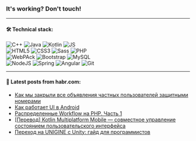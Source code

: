 ### It's working? Don't touch!

---

#### 🛠️ Technical stack:

![C++](https://img.shields.io/badge/C++-informational?logo=c%2B%2B&style=flat&logoColor=white&color=9C033A)
![Java](https://img.shields.io/badge/Java-informational?logo=java&style=flat&logoColor=white&color=007396)
![Kotlin](https://img.shields.io/badge/Kotlin-informational?logo=Kotlin&style=flat&logoColor=white&color=0095D5)
![JS](https://img.shields.io/badge/JS-informational?logo=javaScript&style=flat&logoColor=black&color=F7Df1E) <br>
![HTML5](https://img.shields.io/badge/HTML5-informational?logo=html5&style=flat&logoColor=white&color=E34F26)
![CSS3](https://img.shields.io/badge/CSS3-informational?logo=css3&style=flat&logoColor=white&color=157286)
![Sass](https://img.shields.io/badge/Saas-informational?logo=sass&style=flat&logoColor=white&color=hotpink)
![PHP](https://img.shields.io/badge/PHP-informational?logo=php&style=flat&logoColor=white&color=777BB4) <br>
![WebPAck](https://img.shields.io/badge/WebPack-informational?logo=webPack&style=flat&logoColor=white&color=FF6F00)
![Bootstrap](https://img.shields.io/badge/Bootstrap-informational?logo=Bootstrap&style=flat&logoColor=white&color=7952B3)
![MySQL](https://img.shields.io/badge/MySQL-informational?logo=MySQL&style=flat&logoColor=white&color=00f) <br>
![NodeJS](https://img.shields.io/badge/NodeJS-informational?logo=node.js&style=flat&logoColor=white&color=43853D)
![Spring](https://img.shields.io/badge/Spring-informational?logo=Spring&style=flat&logoColor=white&color=0A9EDC)
![Angular](https://img.shields.io/badge/Vue-informational?logo=vue.js&style=flat&logoColor=white&color=red)
![Git](https://img.shields.io/badge/Git-informational?logo=git&style=flat&logoColor=white&color=darkorange)

___

#### 💬 Latest posts from habr.com:

<!-- BLOG-POST-LIST:START -->
- [Как мы закрыли все объявления частных пользователей защитными номерами](https://habr.com/ru/post/665436/?utm_source=habrahabr&utm_medium=rss&utm_campaign=665436)
- [Как работает UI в Android](https://habr.com/ru/post/665806/?utm_source=habrahabr&utm_medium=rss&utm_campaign=665806)
- [Распределенные Workflow на PHP. Часть 1](https://habr.com/ru/post/666154/?utm_source=habrahabr&utm_medium=rss&utm_campaign=666154)
- [[Перевод] Kotlin Multiplatform Mobile — совместное управление состоянием пользовательского интерфейса](https://habr.com/ru/post/666164/?utm_source=habrahabr&utm_medium=rss&utm_campaign=666164)
- [Переход на UNIGINE с Unity: гайд для программистов](https://habr.com/ru/post/665886/?utm_source=habrahabr&utm_medium=rss&utm_campaign=665886)
<!-- BLOG-POST-LIST:END -->
